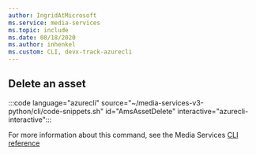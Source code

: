 ```yaml
---
author: IngridAtMicrosoft
ms.service: media-services 
ms.topic: include
ms.date: 08/18/2020
ms.author: inhenkel
ms.custom: CLI, devx-track-azurecli
---
```


<!--Delete a media services asset CLI-->

## Delete an asset

:::code language="azurecli" source="~/media-services-v3-python/cli/code-snippets.sh" id="AmsAssetDelete" interactive="azurecli-interactive":::

For more information about this command, see the Media Services [CLI reference](/cli/azure/ams/asset?view=azure-cli-latest#az-ams-asset-delete)
